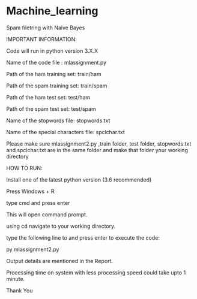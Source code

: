 # Machine_learning

Spam filetring with Naive Bayes

IMPORTANT INFORMATION:

Code will run in python version 3.X.X

Name of the code file : mlassignment.py

Path of the ham training set: train/ham

Path of the spam training set: train/spam

Path of the ham test set: test/ham

Path of the spam test set: test/spam

Name of the stopwords file: stopwords.txt

Name of the special characters file: spclchar.txt

Please make sure mlassignment2.py ,train folder, test folder, stopwords.txt and spclchar.txt are in the same folder and make that folder your working directory

HOW TO RUN:

Install one of the latest python version (3.6 recommended)

Press Windows + R

type cmd and press enter

This will open command prompt.

using cd navigate to your working directory.

type the following line to and press enter to execute the code:

py mlassignment2.py

Output details are mentioned in the Report.

Processing time on system with less processing speed could take upto 1 minute. 

Thank You
